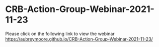 # CRB-Action-Group-Webinar-2021-11-23

Please click on the following link to view the webinar
https://aubreymoore.github.io/CRB-Action-Group-Webinar-2021-11-23/
